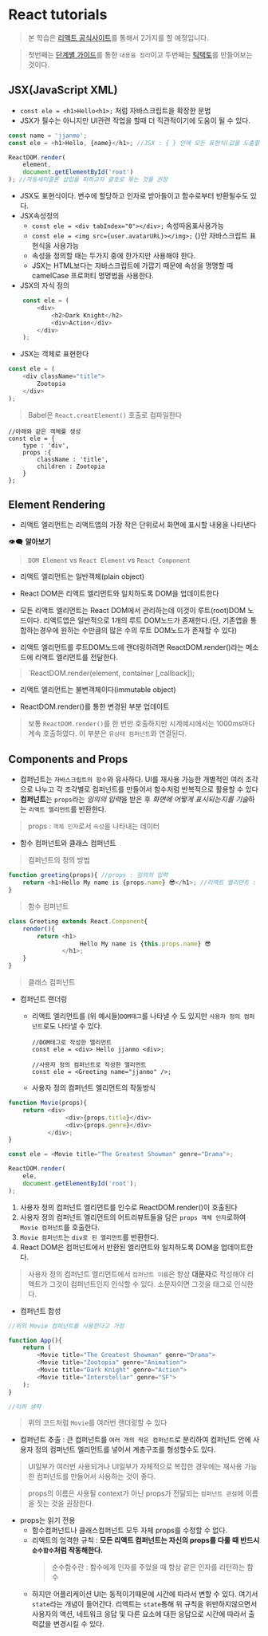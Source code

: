# React tutorials
> 본 학습은 [리액트 공식사이트](https://reactjs.org/)를 통해서 2가지를 할 예정입니다.
 
>  첫번째는 [단계별 가이드](https://ko.reactjs.org/docs/hello-world.html)를 통한 `내용을 정리`이고 두번째는 [틱택토](https://ko.reactjs.org/tutorial/tutorial.html#setup-for-the-tutorial)를 만들어보는 것이다. 

## JSX(JavaScript XML)
- `const ele = <h1>Hello<h1>;` 처럼 자바스크립트을 확장한 문법
- JSX가 필수는 아니지만 UI관련 작업을 할때 더 직관적이기에 도움이 될 수 있다.

```javascript
const name = 'jjanmo';
const ele = <h1>Hello, {name}</h1>; //JSX : { } 안에 모든 표현식(값을 도출할 수 있는 것들)이 들어갈수있다

ReactDOM.render(
    element,
    document.getElementById('root')
); //자동세미콜론 삽입을 피하고자 괄호로 묶는 것을 권장

```

- JSX도 표현식이다. 변수에 할당하고 인자로 받아들이고 함수로부터 반환될수도 있다.
- JSX속성정의
  - `const ele = <div tabIndex="0"></div>;` 속성따옴표사용가능
  - `const ele = <img src={user.avatarURL}></img>;` {}안 자바스크립트 표현식을 사용가능
  - 속성을 정의할 때는 두가지 중에 한가지만 사용해야 한다.
  - JSX는 HTML보다는 자바스크립트에 가깝기 때문에 속성을 명명할 때 camelCase 프로퍼티 명명법을 사용한다. 
- JSX의 자식 정의
```javascript
    const ele = (
        <div>
            <h2>Dark Knight</h2>
            <div>Action</div>    
        </div>
    );
``` 
- JSX는 객체로 표현한다
```javascript
const ele = (
    <div className="title">
        Zootopia
    </div>
);
```
> Babel은 `React.creatElement()` 호출로 컴파일한다
```
//아래와 같은 객체를 생성
const ele = {
    type : 'div',
    props :{
        className : 'title',
        children : Zootopia
    }
};
```
## Element Rendering
- 리액트 엘리먼트는 리액트앱의 가장 작은 단위로서 화면에 표시할 내용을 나타낸다

👁‍🗨 **알아보기** 
> `DOM Element` vs `React Element` vs `React Component`

- 리액트 엘리먼트는 일반객체(plain object)
- React DOM은 리액트 엘리먼트와 일치하도록 DOM을 업데이트한다

- 모든 리액트 엘리먼트는 React DOM에서 관리하는데 이것이 루트(root)DOM 노드이다. 리액트앱은 일반적으로 1개의 루트 DOM노드가 존재한다.(단, 기존앱을 통합하는경우에 원하는 수만큼의 많은 수의 루트 DOM노드가 존재할 수 있다)

- 리액트 엘리먼트를 루트DOM노드에 랜더링하려면 ReactDOM.render()라는 메소드에 리액트 엘리먼트를 전달한다.
> `ReactDOM.render(element, container [,callback]);

- 리액트 엘리먼트는 불변객체이다(immutable object)

- ReactDOM.render()를 통한 변경된 부분 업데이트
> 보통 `ReactDOM.render()`를 한 번만 호출하지만 시계예시에서는 1000ms마다 계속 호출하였다. 이 부분은 `유상태 컴퍼넌트`와 연결된다.

## Components and Props
- 컴퍼넌트는 `자바스크립트의 함수`와 유사하다. UI를 재사용 가능한 개별적인 여러 조각으로 나누고 각 조각별로 컴퍼넌트를 만들어서 함수처럼 반복적으로 활용할 수 있다 
-  **컴퍼넌트**는 `props`라는 *임의의 입력*을 받은 후 *화면에 어떻게 표시되는지를 기술*하는 `리액트 엘리먼트`를 반환한다.
> props : `객체 인자`로서 `속성`을 나타내는 데이터

- 함수 컴퍼넌트와 클래스 컴퍼넌트
> 컴퍼넌트의 정의 방법

``` javascript
function greeting(props){ //props : 임의의 입력
    return <h1>Hello My name is {props.name} 😎</h1>; //리액트 엘리먼트 : 화면에 표시
}
```
> 함수 컴퍼넌트

```javascript
class Greeting extends React.Component{
    render(){
        return <h1>
                    Hello My name is {this.props.name} 😎
               </h1>;
    }
}
``` 
> 클래스 컴퍼넌트

- 컴퍼넌트 랜더링
  - 리액트 엘리먼트를 (위 예시들)`DOM태그`를 나타낼 수 도 있지만 `사용자 정의 컴퍼넌트`로도 나타낼 수 있다. 
  
    ```
    //DOM태그로 작성한 엘리먼트
    const ele = <div> Hello jjanmo <div>; 

    //사용자 정의 컴퍼넌트로 작성한 앨리먼트
    const ele = <Greeting name="jjanmo" />;
    ```
  
  - 사용자 정의 컴퍼넌트 엘리먼트의 작동방식 
```javascript
function Movie(props){
    return <div>
                <div>{props.title}</div>
                <div>{props.genre}</div>
           </div>;
}

const ele = <Movie title="The Greatest Showman" genre="Drama">;

ReactDOM.render(
    ele,
    document.getElementById('root');
);
```

  1. 사용자 정의 컴퍼넌트 엘리먼트를 인수로 ReactDOM.render()이 호출된다
  2. 사용자 정의 컴퍼넌트 엘리먼트의 어트리뷰트들을 담은  `props 객체 인자`로하여 `Movie 컴퍼넌트`를 호출한다.
  3. `Movie 컴퍼넌트`는 `div로 된 엘리먼트`를 반환한다.
  4. React DOM은 컴퍼넌트에서 반환된 엘리먼트와 일치하도록 DOM을 업데이트한다.

> 사용자 정의 컴퍼넌트 엘리먼트에서 `컴퍼넌트 이름`은 항상 **대문자**로 작성해야 리액트가 그것이 컴퍼넌트인지 인식할 수 있다. 소문자이면 그것을 태그로 인식한다.

- 컴퍼넌트 합성
```javascript
//위의 Movie 컴퍼넌트를 사용한다고 가정

function App(){
    return (
        <Movie title="The Greatest Showman" genre="Drama">
        <Movie title="Zootopia" genre="Animation">
        <Movie title="Dark Knight" genre="Action">
        <Movie title="Interstellar" genre="SF">
    );
}

//이하 생략
```
> 위의 코드처럼 `Movie`를 여러번 랜더링할 수 있다

- 컴퍼넌트 추출 : 큰 컴퍼넌트를 `여러 개의 작은 컴퍼넌트`로 분리하여 컴퍼넌트 안에 사용자 정의 컴퍼넌트 엘리먼트를 넣어서 계층구조를 형성할수도 있다.
> UI일부가 여러번 사용되거나 UI일부가 자체적으로 복잡한 경우에는 재사용 가능한 컴퍼넌트를 만들어서 사용하는 것이 좋다. 

> props의 이름은 사용될 context가 아닌 props가 전달되는 `컴퍼넌트 관점`에 이름을 짓는 것을 권장한다.


- props는 읽기 전용
    - 함수컴퍼넌트나 클래스컴퍼넌트 모두 자체 props를 수정할 수 없다.
    - 리액트의 엄격한 규칙 : **모든 리액트 컴퍼넌트는 자신의 props를 다룰 때 반드시 `순수함수`처럼 작동해한다.** 
        > 순수함수란 : 함수에게 인자를 주었을 때 항상 같은 인자를 리턴하는 함수
    - 하지만 어플리케이션 UI는 동적이기때문에 시간에 따라서 변할 수 있다. 여기서 `state`라는 개념이 들어간다. 리액트는 `state`통해 위 규칙을 위반하지않으면서 사용자의 액션, 네트워크 응답 및 다른 요소에 대한 응답으로 시간에 따라서 출력값을 변경시킬 수 있다.    





